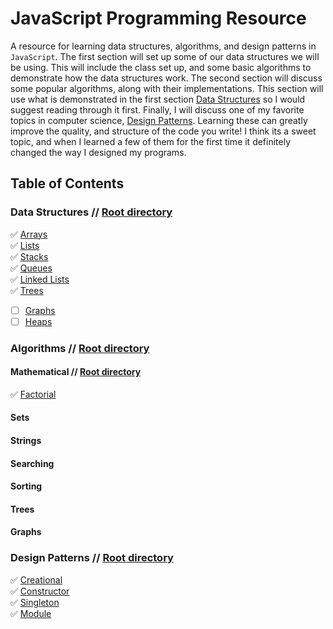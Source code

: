 # JavaScript Programming Resource
A resource for learning data structures, algorithms, and design patterns in `JavaScript`. The first section will set up some
of our data structures we will be using. This will include the class set up, and some basic algorithms to demonstrate how the 
data structures work. The second section will discuss some popular algorithms, along with their implementations. This section
will use what is demonstrated in the first section [Data Structures](/content/data-structures) so I would suggest reading
through it first. Finally, I will discuss one of my favorite topics in computer science, [Design Patterns](/content/design-patterns). Learning these can greatly improve the quality, and structure of the code you write! I think its a sweet topic, and when I learned a few of them for the first time it definitely changed the way I designed my programs. 

## Table of Contents

### Data Structures // [Root directory](/content/data-structures)   
  :white_check_mark: [Arrays](/content/data-structures/arrays.md)  
  :white_check_mark: [Lists](/content/data-structures/lists.md)   
  :white_check_mark: [Stacks](/content/data-structures/stack.md)   
  :white_check_mark: [Queues](/content/data-structures/queue.md)  
  :white_check_mark: [Linked Lists](/content/data-structures/linked-lists.md)  
  :white_check_mark: [Trees](/content/data-structures/trees.md)
  - [ ] [Graphs](/content/data-structures/graphs.md)
  - [ ] [Heaps](/content/data-structures/heap.md)
  
### Algorithms // [Root directory](/content/algorithms)   

#### Mathematical // [Root directory](/content/algorithms/Math)  
  :white_check_mark: [Factorial](/content/algorithms/Math/Factorial/factorial.md)  
#### Sets
#### Strings
#### Searching
#### Sorting
#### Trees
#### Graphs

### Design Patterns // [Root directory](/content/design-patterns) 
  :white_check_mark: [Creational](/content/design-patterns/creational.md)  
  :white_check_mark: [Constructor](/content/design-patterns/constructor.md)  
  :white_check_mark: [Singleton](/content/design-patterns/singleton.md)  
  :white_check_mark: [Module](/content/design-patterns/module.md)

